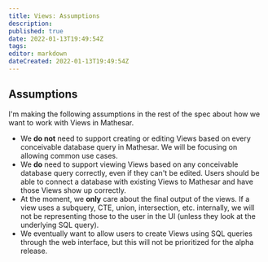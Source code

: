 ```yaml
---
title: Views: Assumptions
description: 
published: true
date: 2022-01-13T19:49:54Z
tags: 
editor: markdown
dateCreated: 2022-01-13T19:49:54Z
---
```


## Assumptions
I'm making the following assumptions in the rest of the spec about how we want to work with Views in Mathesar.

- We **do not** need to support creating or editing Views based on every conceivable database query in Mathesar. We will be focusing on allowing common use cases.
- We **do** need to support viewing Views based on any conceivable database query correctly, even if they can't be edited. Users should be able to connect a database with existing Views to Mathesar and have those Views show up correctly.
- At the moment, we **only** care about the final output of the views. If a view uses a subquery, CTE, union, intersection, etc. internally, we will not be representing those to the user in the UI (unless they look at the underlying SQL query).
- We eventually want to allow users to create Views using SQL queries through the web interface, but this will not be prioritized for the alpha release.